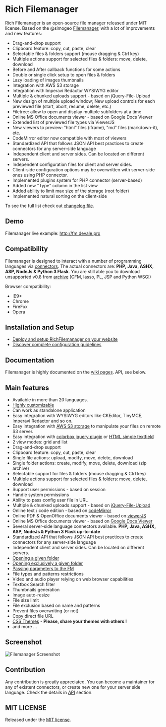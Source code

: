 Rich Filemanager
========================

Rich Filemanager is an open-source file manager released under MIT license.
Based on the @simogeo [Filemanager](https://github.com/simogeo/Filemanager), with a lot of improvements and new features:

* Drag-and-drop support
* Clipboard feature: copy, cut, paste, clear
* Selectable files & folders support (mouse dragging & Ctrl key)
* Multiple actions support for selected files & folders: move, delete, download
* Before and After callback functions for some actions
* Double or single click setup to open files & folders
* Lazy loading of images thumbnails
* Integration with AWS S3 storage
* Integration with Imperavi Redactor WYSIWYG editor
* Multiple & chunked uploads support - based on jQuery-File-Upload
* New design of multiple upload window; New upload controls for each previewed file (start, abort, resume, delete, etc.)
* Filetree: allow to open and display multiple subfolders at a time
* Online MS Office documents viewer - based on Google Docs Viewer
* Extended list of previewed file types via ViewerJS
* New viewers to preview: "html" files (iframe), "md" files (markdown-it), etc.
* CodeMirror editor now compatible with most of viewers 
* Standardized API that follows JSON API best practices to create connectors for any server-side language
* Independent client and server sides. Can be located on different servers.
* Independent configuration files for client and server sides.
* Client-side configuration options may be overwritten with server-side ones using PHP connector.
* Implemented plugins system for PHP connector (server-based)
* Added new "Type" column in the list view
* Added ability to limit max size of the storage (root folder)
* Implemented natural sorting on the client-side

To see the full list check out [changelog file](https://github.com/servocoder/RichFilemanager/blob/master/changelog).


Demo
----

Filemanager live example: http://fm.devale.pro


Compatibility
-------------

Filemanager is designed to interact with a number of programming languages via [connectors](https://github.com/servocoder/RichFilemanager/tree/master/connectors).
The actual connectors are: **PHP, Java, ASHX, ASP, NodeJs & Python 3 Flask**.
You are still able you to download unsupported v0.8 from [archive](https://github.com/simogeo/Filemanager/archive/v0.8.zip) (CFM, lasso, PL, JSP and Python WSGI)

Browser compatibility:

* IE9+
* Chrome
* FireFox
* Opera


Installation and Setup
----------------------

* [Deploy and setup RichFilemanager on your website](https://github.com/servocoder/RichFilemanager/wiki/Deploy-and-setup)
* [Discover complete configuration guidelines](https://github.com/servocoder/RichFilemanager/wiki/Configuration-options)


Documentation
-------------

Filemanager is highly documented on the [wiki pages](https://github.com/servocoder/RichFilemanager/wiki). API, see below.


Main features
-------------

* Available in more than 20 languages.
* [Highly customizable](https://github.com/servocoder/RichFilemanager/wiki/Configuration-options)
* Can work as standalone application
* Easy integration with WYSIWYG editors like CKEditor, TinyMCE, Imperavi Redactor and so on.
* Easy integration with [AWS S3 storage](https://github.com/servocoder/RichFilemanager-PHP) to manipulate your files on remote S3 server.
* Easy integration with [colorbox jquery plugin](https://github.com/servocoder/RichFilemanager/wiki/How-to-use-the-filemanager-with-colorbox) or [HTML simple textfield](https://github.com/servocoder/RichFilemanager/wiki/How-to-use-the-filemanager-from-a-simple-textfield)
* 2 view modes: grid and list
* Drag-and-drop support
* Clipboard feature: copy, cut, paste, clear
* Single file actions: upload, modify, move, delete, download
* Single folder actions: create, modify, move, delete, download (zip archive)
* Selectable support for files & folders (mouse dragging & Ctrl key)
* Multiple actions support for selected files & folders: move, delete, download
* Support user permissions - based on session
* Handle system permissions
* Ability to pass config user file in URL
* Multiple & chunked uploads support - based on [jQuery-File-Upload](https://github.com/blueimp/jQuery-File-Upload)
* Online text / code edition - based on [codeMirror](http://codemirror.net/)
* Online PDF & OpenOffice documents viewer - based on [viewerJS](http://viewerjs.org/)
* Online MS Office documents viewer - based on [Google Docs Viewer](http://docs.google.com/viewer/)
* Several server-side language connectors available. **PHP, Java, ASHX, ASP, NodeJs & Python 3 Flask up-to-date**
* Standardized API that follows JSON API best practices to create connectors for any server-side language
* Independent client and server sides. Can be located on different servers.
* [Opening a given folder](https://github.com/servocoder/RichFilemanager/wiki/How-to-open-a-given-folder-different-from-root-folder-when-opening-the-filemanager)
* [Opening exclusively a given folder](https://github.com/servocoder/RichFilemanager/wiki/How-to-open-%28exclusively%29-a-given-subfolder)
* [Passing parameters to the FM](https://github.com/servocoder/RichFilemanager/wiki/Passing-parameters-to-the-FM)
* File types and patterns restrictions
* Video and audio player relying on web browser capabilities
* Textbox Search filter
* Thumbnails generation
* Image auto-resize
* File size limit
* File exclusion based on name and patterns
* Prevent files overwriting (or not)
* Copy direct file URL
* [CSS Themes](https://github.com/servocoder/RichFilemanager/wiki/Create-your-own-theme) - **Please, share your themes with others !**
* and more ...


Screenshot
-------------

![Filemanager Screenshot](http://image.prntscr.com/image/36ed7f7531454f75b5462764f02b2cbd.png)


Contribution
------------

Any contribution is greatly appreciated.
You can become a maintainer for any of existent connectors, or create new one for your server side language.
Check the details in [API](https://github.com/servocoder/RichFilemanager/wiki/API) section.


MIT LICENSE
-----------


Released under the [MIT license](http://opensource.org/licenses/MIT).

